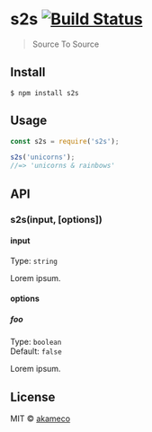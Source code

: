 # s2s [![Build Status](https://travis-ci.org/akameco/s2s.svg?branch=master)](https://travis-ci.org/akameco/s2s)

> Source To Source


## Install

```
$ npm install s2s
```


## Usage

```js
const s2s = require('s2s');

s2s('unicorns');
//=> 'unicorns & rainbows'
```


## API

### s2s(input, [options])

#### input

Type: `string`

Lorem ipsum.

#### options

##### foo

Type: `boolean`<br>
Default: `false`

Lorem ipsum.


## License

MIT © [akameco](http://akameco.github.io)
